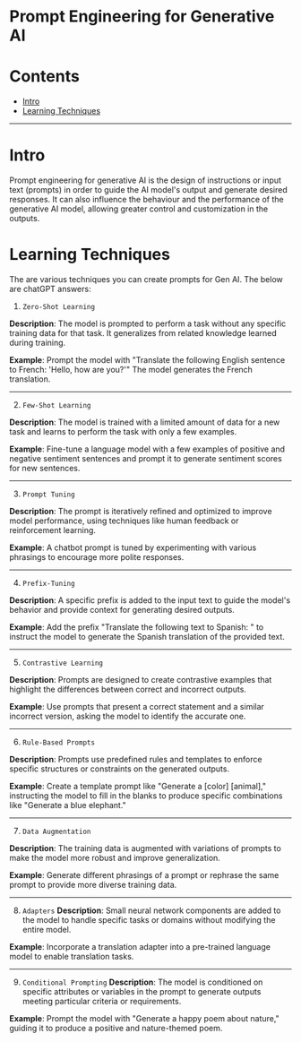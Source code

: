 # Prompt Engineering for Generative AI

Contents 
=======================

* [Intro](#intro)
* [Learning Techniques](#learning-techniques)




------------------------------------------------------------------


# Intro

Prompt engineering for generative AI is the design of instructions or input text (prompts) in order to guide the AI model's output and generate desired responses. It can also influence the behaviour and the performance of the generative AI model, allowing greater control and customization in the outputs.

# Learning Techniques

The are various techniques you can create prompts for Gen AI. The below are chatGPT answers:

1. `Zero-Shot Learning`

**Description**: The model is prompted to perform a task without any specific training data for that task. It generalizes from related knowledge learned during training.

**Example**: Prompt the model with "Translate the following English sentence to French: 'Hello, how are you?'" The model generates the French translation.

---------

2. `Few-Shot Learning`

**Description**: The model is trained with a limited amount of data for a new task and learns to perform the task with only a few examples.

**Example**: Fine-tune a language model with a few examples of positive and negative sentiment sentences and prompt it to generate sentiment scores for new sentences.

---------

3. `Prompt Tuning`

**Description**: The prompt is iteratively refined and optimized to improve model performance, using techniques like human feedback or reinforcement learning.

**Example**: A chatbot prompt is tuned by experimenting with various phrasings to encourage more polite responses.

---------

4. `Prefix-Tuning`

**Description**: A specific prefix is added to the input text to guide the model's behavior and provide context for generating desired outputs.

**Example**: Add the prefix "Translate the following text to Spanish: " to instruct the model to generate the Spanish translation of the provided text.

---------

5. `Contrastive Learning`

**Description**: Prompts are designed to create contrastive examples that highlight the differences between correct and incorrect outputs.

**Example**: Use prompts that present a correct statement and a similar incorrect version, asking the model to identify the accurate one.

---------

6. `Rule-Based Prompts`

**Description**: Prompts use predefined rules and templates to enforce specific structures or constraints on the generated outputs.

**Example**: Create a template prompt like "Generate a [color] [animal]," instructing the model to fill in the blanks to produce specific combinations like "Generate a blue elephant."

---------

7. `Data Augmentation`

**Description**: The training data is augmented with variations of prompts to make the model more robust and improve generalization.

**Example**: Generate different phrasings of a prompt or rephrase the same prompt to provide more diverse training data.

---------

8. `Adapters`
**Description**: Small neural network components are added to the model to handle specific tasks or domains without modifying the entire model.

**Example**: Incorporate a translation adapter into a pre-trained language model to enable translation tasks.

---------

9. `Conditional Prompting`
**Description**: The model is conditioned on specific attributes or variables in the prompt to generate outputs meeting particular criteria or requirements.

**Example**: Prompt the model with "Generate a happy poem about nature," guiding it to produce a positive and nature-themed poem.
